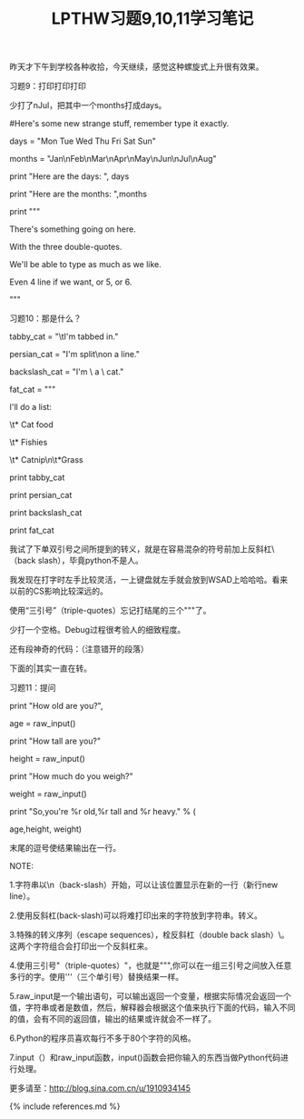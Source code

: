 ﻿---
layout: post
title: LPTHW习题9,10,11学习笔记
category: 笔记
---

昨天才下午到学校各种收拾，今天继续，感觉这种螺旋式上升很有效果。

习题9：打印打印打印

少打了nJul，把其中一个months打成days。

#Here's some new strange stuff, remember type it exactly.

days = "Mon Tue Wed Thu Fri Sat Sun"

months = "Jan\nFeb\nMar\nApr\nMay\nJun\nJul\nAug"

print "Here are the days: ", days

print "Here are the months: ",months

print """

There's something going on here.

With the three double-quotes.

We'll be able to type as much as we like.

Even 4 line if we want, or 5, or 6.

"""


习题10：那是什么？

tabby_cat = "\tI'm tabbed in."

persian_cat = "I'm split\non a line."

backslash_cat = "I'm \\ a \\ cat."



fat_cat = """

I'll do a list:

\t* Cat food

\t* Fishies

\t* Catnip\n\t*Grass

print tabby_cat

print persian_cat

print backslash_cat

print fat_cat

我试了下单双引号之间所提到的转义，就是在容易混杂的符号前加上反斜杠\（back slash），毕竟python不是人。

我发现在打字时左手比较灵活，一上键盘就左手就会放到WSAD上哈哈哈。看来以前的CS影响比较深远的。

使用“三引号”（triple-quotes）忘记打结尾的三个"""了。

少打一个空格。Debug过程很考验人的细致程度。

还有段神奇的代码：（注意错开的段落）

下面的|其实一直在转。

习题11：提问

print "How old are you?",

age = raw_input()

print "How tall are you?"

height = raw_input()

print "How much do you weigh?"

weight = raw_input()

print "So,you're %r old,%r tall and %r heavy." % (

   age,height, weight)

末尾的逗号使结果输出在一行。


NOTE:

1.字符串以\n（back-slash）开始，可以让该位置显示在新的一行（新行new line）。

2.使用反斜杠\(back-slash)可以将难打印出来的字符放到字符串。转义。

3.特殊的转义序列（escape sequences），栓反斜杠（double back slash）\\。这两个字符组合会打印出一个反斜杠来。

4.使用三引号"（triple-quotes）"，也就是""",你可以在一组三引号之间放入任意多行的字。使用'''（三个单引号）替换结果一样。

5.raw_input是一个输出语句，可以输出返回一个变量，根据实际情况会返回一个值，字符串或者是数值，然后，解释器会根据这个值来执行下面的代码，输入不同的值，会有不同的返回值，输出的结果或许就会不一样了。

6.Python的程序员喜欢每行不多于80个字符的风格。

7.input（）和raw_input函数，input()函数会把你输入的东西当做Python代码进行处理。

更多请至：http://blog.sina.com.cn/u/1910934145

{% include references.md %}
